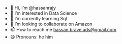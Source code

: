 - 👋 Hi, I’m @hassanrajy
- 👀 I’m interested in Data Science
- 🌱 I’m currently learning Sql
- 💞️ I’m looking to collaborate on Amazon
- 📫 How to reach me hassan.brave.ads@gmail.com
- 😄 Pronouns: he him


<!---
hassanrajy/hassanrajy is a ✨ special ✨ repository because its `README.md` (this file) appears on your GitHub profile.
You can click the Preview link to take a look at your changes.
--->
